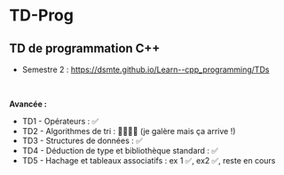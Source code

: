 # TD-Prog

## TD de programmation C++ 
- Semestre 2 : 
https://dsmte.github.io/Learn--cpp_programming/TDs

<br>

**Avancée :**
- TD1 - Opérateurs : ✅
- TD2 - Algorithmes de tri : 👩🏻‍🦯‍➡️ (je galère mais ça arrive !)
- TD3 - Structures de données : ✅
- TD4 - Déduction de type et bibliothèque standard : ✅
- TD5 - Hachage et tableaux associatifs : ex 1 ✅, ex2 ✅, reste en cours
